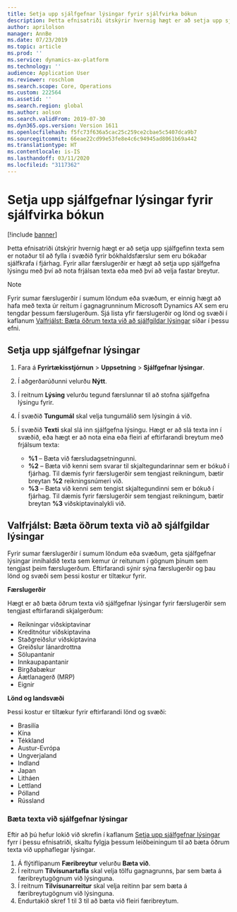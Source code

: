 ```yaml
---
title: Setja upp sjálfgefnar lýsingar fyrir sjálfvirka bókun
description: Þetta efnisatriði útskýrir hvernig hægt er að setja upp sjálfgefinn texta sem er notaður til að fylla í svæðið fyrir bókhaldsfærslur sem eru bókaðar sjálfkrafa í fjárhag. Fyrir allar færslugerðir er hægt að setja upp sjálfgefna lýsingu með því að nota frjálsan texta eða með því að velja fastar breytur.
author: aprilolson
manager: AnnBe
ms.date: 07/23/2019
ms.topic: article
ms.prod: ''
ms.service: dynamics-ax-platform
ms.technology: ''
audience: Application User
ms.reviewer: roschlom
ms.search.scope: Core, Operations
ms.custom: 222564
ms.assetid: ''
ms.search.region: global
ms.author: aolson
ms.search.validFrom: 2019-07-30
ms.dyn365.ops.version: Version 1611
ms.openlocfilehash: f5fc73f636a5cac25c259ce2cbae5c5407dca9b7
ms.sourcegitcommit: 66eae22cd99e53fe8e4c6c94945ad8061b69a442
ms.translationtype: HT
ms.contentlocale: is-IS
ms.lasthandoff: 03/11/2020
ms.locfileid: "3117362"
---
```

# <a name="set-up-default-descriptions-for-automatic-posting"></a>Setja upp sjálfgefnar lýsingar fyrir sjálfvirka bókun

[!include [banner](../includes/banner.md)]

Þetta efnisatriði útskýrir hvernig hægt er að setja upp sjálfgefinn texta sem er notaður til að fylla í svæðið fyrir bókhaldsfærslur sem eru bókaðar sjálfkrafa í fjárhag. Fyrir allar færslugerðir er hægt að setja upp sjálfgefna lýsingu með því að nota frjálsan texta eða með því að velja fastar breytur.

> [!NOTE]
> Fyrir sumar færslugerðir í sumum löndum eða svæðum, er einnig hægt að hafa með texta úr reitum í gagnagrunninum Microsoft Dynamics AX sem eru tengdar þessum færslugerðum. Sjá lista yfir færslugerðir og lönd og svæði í kaflanum [Valfrjálst: Bæta öðrum texta við að sjálfgildar lýsingar](#optional-add-other-text-to-default-descriptions) síðar í þessu efni.

## <a name="set-up-default-descriptions"></a>Setja upp sjálfgefnar lýsingar

1. Fara á **Fyrirtækisstjórnun** \> **Uppsetning** \> **Sjálfgefnar lýsingar**.
2. Í aðgerðarúðunni velurðu **Nýtt**.
3. Í reitnum **Lýsing** velurðu tegund færslunnar til að stofna sjálfgefna lýsingu fyrir.
4. Í svæðið **Tungumál** skal velja tungumálið sem lýsingin á við.
5. Í svæðið **Texti** skal slá inn sjálfgefna lýsingu. Hægt er að slá texta inn í svæðið, eða hægt er að nota eina eða fleiri af eftirfarandi breytum með frjálsum texta:

    - **%1** – Bæta við færsludagsetningunni.
    - **%2** – Bæta við kenni sem svarar til skjaltegundarinnar sem er bókuð í fjárhag. Til dæmis fyrir færslugerðir sem tengjast reikningum, bætir breytan **%2** reikningsnúmeri við.
    - **%3** – Bæta við kenni sem tengist skjaltegundinni sem er bókuð í fjárhag. Til dæmis fyrir færslugerðir sem tengjast reikningum, bætir breytan **%3** viðskiptavinalykli við.

## <a name="optional-add-other-text-to-default-descriptions"></a>Valfrjálst: Bæta öðrum texta við að sjálfgildar lýsingar

Fyrir sumar færslugerðir í sumum löndum eða svæðum, geta sjálfgefnar lýsingar innihaldið texta sem kemur úr reitunum í gögnum þínum sem tengjast þeim færslugerðum. Eftirfarandi sýnir sýna færslugerðir og þau lönd og svæði sem þessi kostur er tiltækur fyrir.

**Færslugerðir**

Hægt er að bæta öðrum texta við sjálfgefnar lýsingar fyrir færslugerðir sem tengjast eftirfarandi skjalgerðum:

- Reikningar viðskiptavinar
- Kreditnótur viðskiptavina
- Staðgreiðslur viðskiptavina
- Greiðslur lánardrottna
- Sölupantanir
- Innkaupapantanir
- Birgðabækur
- Áætlanagerð (MRP)
- Eignir

**Lönd og landsvæði**

Þessi kostur er tiltækur fyrir eftirfarandi lönd og svæði:

- Brasilía
- Kína
- Tékkland
- Austur-Evrópa
- Ungverjaland
- Indland
- Japan
- Litháen
- Lettland
- Pólland
- Rússland

### <a name="add-text-to-default-descriptions"></a>Bæta texta við sjálfgefnar lýsingar

Eftir að þú hefur lokið við skrefin í kaflanum [Setja upp sjálfgefnar lýsingar](#set-up-default-descriptions) fyrr í þessu efnisatriði, skaltu fylgja þessum leiðbeiningum til að bæta öðrum texta við upphaflegar lýsingar.

1. Á flýtiflipanum **Færibreytur** velurðu **Bæta við**.
2. Í reitnum **Tilvísunartafla** skal velja tölfu gagnagrunns, þar sem bæta á færibreytugögnum við lýsinguna.
3. Í reitnum **Tilvísunarreitur** skal velja reitinn þar sem bæta á færibreytugögnum við lýsinguna.
4. Endurtakið skref 1 til 3 til að bæta við fleiri færibreytum.
